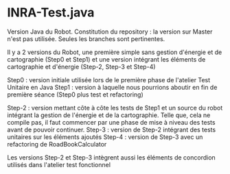 INRA-Test.java
==============
Version Java du Robot.
Constitution du repository :
la version sur Master n'est pas utilisée. Seules les branches sont pertinentes.

Il y a 2 versions du Robot, une première simple sans gestion d'énergie et de cartographie (Step0 et Step1) et 
une version intégrant les éléments de cartographie et d'énergie (Step-2, Step-3 et Step-4)

Step0 : version initiale utilisée lors de le première phase de l'atelier Test Unitaire en Java
Step1 : version à laquelle nous pourrions aboutir en fin de première séance (Step0 plus test et refactoring)

Step-2 : version mettant côte à côte les tests de Step1 et un source du robot intégrant la gestion de l'énergie et de 
la cartographie. Telle que, cela ne compile pas, il faut commencer par une phase de mise à niveau des tests avant de pouvoir 
continuer.
Step-3 : version de Step-2 intégrant des tests unitaires sur les éléments ajoutés
Step-4 : version de Step-3 avec un refactoring de RoadBookCalculator

Les versions Step-2 et Step-3 intègrent aussi les éléments de concordion utilisés dans l'atelier test fonctionnel
